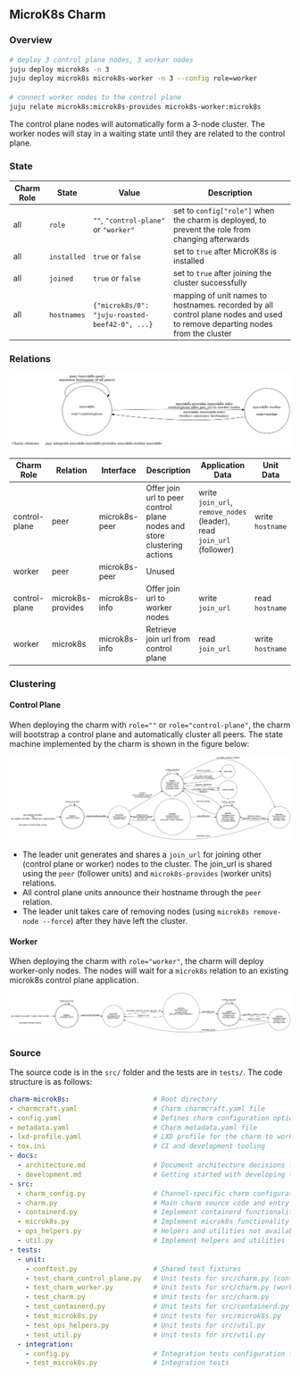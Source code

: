 ## MicroK8s Charm

### Overview

```bash
# deploy 3 control plane nodes, 3 worker nodes
juju deploy microk8s -n 3
juju deploy microk8s microk8s-worker -n 3 --config role=worker

# connect worker nodes to the control plane
juju relate microk8s:microk8s-provides microk8s-worker:microk8s
```

The control plane nodes will automatically form a 3-node cluster. The worker nodes will stay in a waiting state until they are related to the control plane.

### State

| Charm Role | State       | Value                                          | Description                                                                                                                 |
| ---------- | ----------- | ---------------------------------------------- | --------------------------------------------------------------------------------------------------------------------------- |
| all        | `role`      | `""`, `"control-plane"` or `"worker"`          | set to `config["role"]` when the charm is deployed, to prevent the role from changing afterwards                            |
| all        | `installed` | `true` or `false`                              | set to `true` after MicroK8s is installed                                                                                   |
| all        | `joined`    | `true` or `false`                              | set to `true` after joining the cluster successfully                                                                        |
| all        | `hostnames` | `{"microk8s/0": "juju-roasted-beef42-0", ...}` | mapping of unit names to hostnames. recorded by all control plane nodes and used to remove departing nodes from the cluster |

### Relations

![relations](./fsm/relations.png)

| Charm Role    | Relation          | Interface     | Description                                                             | Application Data                                                      | Unit Data        |
| ------------- | ----------------- | ------------- | ----------------------------------------------------------------------- | --------------------------------------------------------------------- | ---------------- |
| control-plane | peer              | microk8s-peer | Offer join url to peer control plane nodes and store clustering actions | write `join_url`, `remove_nodes` (leader), read `join_url` (follower) | write `hostname` |
| worker        | peer              | microk8s-peer | Unused                                                                  |                                                                       |                  |
| control-plane | microk8s-provides | microk8s-info | Offer join url to worker nodes                                          | write `join_url`                                                      | read `hostname`  |
| worker        | microk8s          | microk8s-info | Retrieve join url from control plane                                    | read `join_url`                                                       | write `hostname` |

### Clustering

#### Control Plane

When deploying the charm with `role=""` or `role="control-plane"`, the charm will bootstrap a control plane and automatically cluster all peers. The state machine implemented by the charm is shown in the figure below:

![control plane](./fsm/control-plane.png)

- The leader unit generates and shares a `join_url` for joining other (control plane or worker) nodes to the cluster. The join_url is shared using the `peer` (follower units) and `microk8s-provides` (worker units) relations.
- All control plane units announce their hostname through the `peer` relation.
- The leader unit takes care of removing nodes (using `microk8s remove-node --force`) after they have left the cluster.

#### Worker

When deploying the charm with `role="worker"`, the charm will deploy worker-only nodes. The nodes will wait for a `microk8s` relation to an existing microk8s control plane application.

![worker](./fsm/worker.png)

### Source

The source code is in the `src/` folder and the tests are in `tests/`. The code structure is as follows:

```yaml
charm-microk8s:                     # Root directory
- charmcraft.yaml                   # Charm charmcraft.yaml file
- config.yaml                       # Defines charm configuration options
- metadata.yaml                     # Charm metadata.yaml file
- lxd-profile.yaml                  # LXD profile for the charm to work on LXD
- tox.ini                           # CI and development tooling
- docs:
  - architecture.md                 # Document architecture decisions for the charm
  - development.md                  # Getting started with developing the charm and running tests
- src:
  - charm_config.py                 # Channel-specific charm configuration
  - charm.py                        # Main charm source code and entry point
  - containerd.py                   # Implement containerd functionality
  - microk8s.py                     # Implement microk8s functionality
  - ops_helpers.py                  # Helpers and utilities not available yet in ops framework
  - util.py                         # Implement helpers and utilities
- tests:
  - unit:
    - conftest.py                   # Shared test fixtures
    - test_charm_control_plane.py   # Unit tests for src/charm.py (control plane specific)
    - test_charm_worker.py          # Unit tests for src/charm.py (worker specific)
    - test_charm.py                 # Unit tests for src/charm.py
    - test_containerd.py            # Unit tests for src/containerd.py
    - test_microk8s.py              # Unit tests for src/microk8s.py
    - test_ops_helpers.py           # Unit tests for src/util.py
    - test_util.py                  # Unit tests for src/util.py
  - integration:
    - config.py                     # Integration tests configuration file
    - test_microk8s.py              # Integration tests
```
